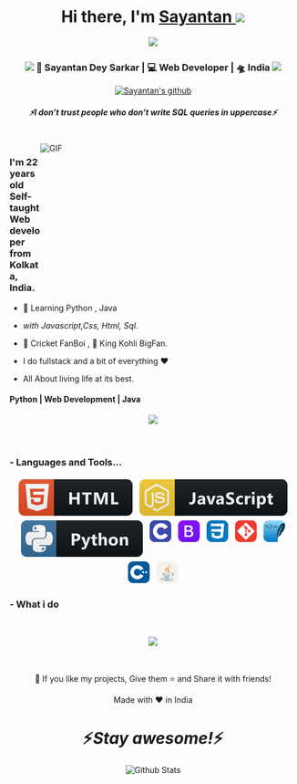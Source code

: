 <div align="center">
   <h1>Hi there, I'm <a href="https://sayantandeysarkar.tech">Sayantan </a> <img src="https://media.giphy.com/media/hvRJCLFzcasrR4ia7z/giphy.gif" width="25px"> </h1>
   
   
   <img src="https://pronoun.cyou/x/y?subject=He&object=Him&height=20"> 
</div>


<div align="center">
<h3><img src="https://media.giphy.com/media/WUlplcMpOCEmTGBtBW/giphy.gif" width="30"> 🙎 Sayantan Dey Sarkar | 💻 Web Developer | 🛸 India <img src="https://media.giphy.com/media/WUlplcMpOCEmTGBtBW/giphy.gif" width="30"></h3>
</div>



<p align="center">
   <a href="https://visitor-badge.glitch.me/badge?page_id=Sayantan-vk.Sayantan-vk"> <img alt="Sayantan's github" src="https://visitor-badge.glitch.me/badge?page_id=Sayantan-vk.Sayantan-vk"> </a>
 </p>
 
 <h5 align="center">
   <i>⚡️I don’t trust people who don’t write SQL queries in uppercase⚡️</i>
  </h5>
 
 
<br />
<img align="right" height="270px" width="450px" alt="GIF" src="https://media.giphy.com/media/3FjEPbKqEPhPpmC8uY/giphy.gif" />
<p align="center">
  <h3> I'm 22 years old Self-taught Web developer from Kolkata, India.</h3>
</p>

 - 🥀 Learning Python , Java 
 
 - <i>with Javascript,Css, Html, Sql.</i>
   
 - 🏏 Cricket FanBoi , 👑 King Kohli BigFan.
 
 - I do fullstack and a bit of everything :heart:
 
 - All About living life at its best.
 
 
 <p align="center">
  <h4> Python | Web Development | Java </h4>
   </p>

<!--  -->

<p align="center" >
<a href="https://github.com/anuraghazra/github-readme-stats"> 
    <img  src="https://github-readme-stats.vercel.app/api?username=Sayantan-vk&&show_icons=true&theme=radical"/>
  </a>

</p>

<br />

### - Languages and Tools...

<p align="center">
  <!-- For more icons please follow  https://github.com/MikeCodesDotNET/ColoredBadges -->
  <img src="https://raw.githubusercontent.com/8bithemant/8bithemant/master/svg/dev/languages/html.svg" alt="html" style="vertical-align:top; margin:4px">    
  <img src="https://raw.githubusercontent.com/8bithemant/8bithemant/master/svg/dev/languages/js.svg" alt="js" style="vertical-align:top; margin:4px">
  <img src="https://raw.githubusercontent.com/8bithemant/8bithemant/master/svg/dev/languages/python.svg" alt="python" style="vertical-align:top; margin:4px">
  <img src="https://raw.githubusercontent.com/tandpfun/skill-icons/d1c752b99bb25a0e5aa363bae1db2809173ee966/icons/C.svg" alt="c" style="vertical-align:top; margin:4px; width: 38px">
    <img src="https://raw.githubusercontent.com/tandpfun/skill-icons/d1c752b99bb25a0e5aa363bae1db2809173ee966/icons/Bootstrap.svg" alt="bootstrap" style="vertical-align:top; margin:4px; width: 38px">
      <img src="https://raw.githubusercontent.com/tandpfun/skill-icons/d1c752b99bb25a0e5aa363bae1db2809173ee966/icons/CSS.svg" alt="css" style="vertical-align:top; margin:4px; width: 38px">
        <img src="https://raw.githubusercontent.com/tandpfun/skill-icons/d1c752b99bb25a0e5aa363bae1db2809173ee966/icons/Git.svg" alt="git" style="vertical-align:top; margin:4px; width: 38px">
          <img src="https://raw.githubusercontent.com/tandpfun/skill-icons/d1c752b99bb25a0e5aa363bae1db2809173ee966/icons/SQLite.svg" alt="sql" style="vertical-align:top; margin:4px; width: 38px">
            <img src="https://raw.githubusercontent.com/tandpfun/skill-icons/d1c752b99bb25a0e5aa363bae1db2809173ee966/icons/CPP.svg" alt="cpp" style="vertical-align:top; margin:4px; width: 38px">
              <img src="https://raw.githubusercontent.com/tandpfun/skill-icons/d1c752b99bb25a0e5aa363bae1db2809173ee966/icons/Java-Light.svg" alt="java" style="vertical-align:top; margin:4px; width: 38px">
</p>


 ### - What i do


<br />

<p align="center">
   <img src="https://media.giphy.com/media/f9XgHHnPnDjOF1hWpl/giphy.gif" />
   </p>
  
<br />

<p align="center">💙 If you like my projects, Give them ⭐ and Share it with friends!</p>
</p>
<p align="center">Made with ❤️ in India</p>

<h1 align='center'>⚡️<i>Stay awesome!</i>⚡️</h1>

<p align="center">
        <img src="https://raw.githubusercontent.com/mayhemantt/mayhemantt/Update/svg/Bottom.svg" alt="Github Stats" />
</p>

